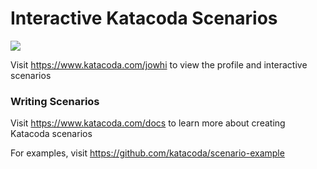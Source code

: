 # Interactive Katacoda Scenarios

[![](http://shields.katacoda.com/katacoda/jowhi/count.svg)](https://www.katacoda.com/jowhi "Get your profile on Katacoda.com")

Visit https://www.katacoda.com/jowhi to view the profile and interactive scenarios

### Writing Scenarios
Visit https://www.katacoda.com/docs to learn more about creating Katacoda scenarios

For examples, visit https://github.com/katacoda/scenario-example
